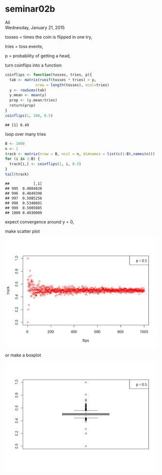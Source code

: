 # seminar02b
Ali  
Wednesday, January 21, 2015  

tosses = times the coin is flipped in one try,

tries = toss events,

p = probability of getting a head,

turn coinflips into a function:



```r
coinflips <- function(tosses, tries, p){
  tab <- matrix(runif(tosses * tries) > p,
              nrow = length(tosses), ncol=tries)
  y <- rowSums(tab)
  y.mean <- mean(y)
  prop <- (y.mean/tries)
  return(prop)
}
coinflips(1, 100, 0.5)
```

```
## [1] 0.49
```

loop over many tries


```r
B <- 1000
n <- 1
track <- matrix(nrow = B, ncol = n, dimnames = list(c(1:B),names(n)))
for (i in 1:B) {
  track[i,] <- coinflips(1, i, 0.5)
}
tail(track)
```

```
##           [,1]
## 995  0.4804020
## 996  0.4849398
## 997  0.5085256
## 998  0.5340681
## 999  0.5085085
## 1000 0.4930000
```
expect convergence around y = 0,

make scatter plot

![](seminar02b_files/figure-html/unnamed-chunk-3-1.png) 

or make a boxplot

![](seminar02b_files/figure-html/unnamed-chunk-4-1.png) 
